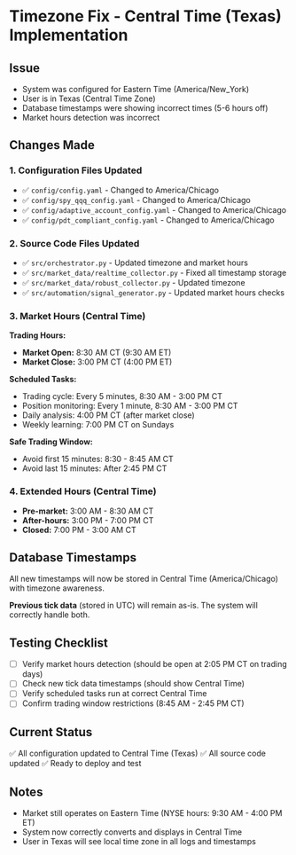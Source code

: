 # Timezone Fix - Central Time (Texas) Implementation

## Issue
- System was configured for Eastern Time (America/New_York)
- User is in Texas (Central Time Zone)
- Database timestamps were showing incorrect times (5-6 hours off)
- Market hours detection was incorrect

## Changes Made

### 1. Configuration Files Updated
- ✅ `config/config.yaml` - Changed to America/Chicago
- ✅ `config/spy_qqq_config.yaml` - Changed to America/Chicago
- ✅ `config/adaptive_account_config.yaml` - Changed to America/Chicago
- ✅ `config/pdt_compliant_config.yaml` - Changed to America/Chicago

### 2. Source Code Files Updated
- ✅ `src/orchestrator.py` - Updated timezone and market hours
- ✅ `src/market_data/realtime_collector.py` - Fixed all timestamp storage
- ✅ `src/market_data/robust_collector.py` - Updated timezone
- ✅ `src/automation/signal_generator.py` - Updated market hours checks

### 3. Market Hours (Central Time)
**Trading Hours:**
- **Market Open:** 8:30 AM CT (9:30 AM ET)
- **Market Close:** 3:00 PM CT (4:00 PM ET)

**Scheduled Tasks:**
- Trading cycle: Every 5 minutes, 8:30 AM - 3:00 PM CT
- Position monitoring: Every 1 minute, 8:30 AM - 3:00 PM CT
- Daily analysis: 4:00 PM CT (after market close)
- Weekly learning: 7:00 PM CT on Sundays

**Safe Trading Window:**
- Avoid first 15 minutes: 8:30 - 8:45 AM CT
- Avoid last 15 minutes: After 2:45 PM CT

### 4. Extended Hours (Central Time)
- **Pre-market:** 3:00 AM - 8:30 AM CT
- **After-hours:** 3:00 PM - 7:00 PM CT
- **Closed:** 7:00 PM - 3:00 AM CT

## Database Timestamps
All new timestamps will now be stored in Central Time (America/Chicago) with timezone awareness.

**Previous tick data** (stored in UTC) will remain as-is. The system will correctly handle both.

## Testing Checklist
- [ ] Verify market hours detection (should be open at 2:05 PM CT on trading days)
- [ ] Check new tick data timestamps (should show Central Time)
- [ ] Verify scheduled tasks run at correct Central Time
- [ ] Confirm trading window restrictions (8:45 AM - 2:45 PM CT)

## Current Status
✅ All configuration updated to Central Time (Texas)
✅ All source code updated
✅ Ready to deploy and test

## Notes
- Market still operates on Eastern Time (NYSE hours: 9:30 AM - 4:00 PM ET)
- System now correctly converts and displays in Central Time
- User in Texas will see local time zone in all logs and timestamps

